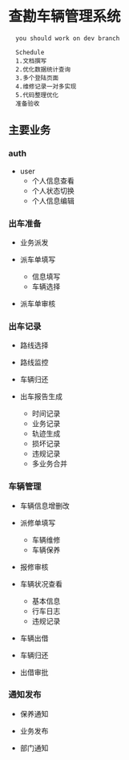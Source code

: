 查勘车辆管理系统
===
      you should work on dev branch   
   
      Schedule
      1.文档撰写
      2.优化数据统计查询
      3.多个登陆页面
      4.维修记录一对多实现
      5.代码整理优化
      准备验收
主要业务
---
### auth
* user
    * 个人信息查看
    * 个人状态切换
    * 个人信息编辑


### 出车准备
* 业务派发

* 派车单填写
    * 信息填写
    * 车辆选择

* 派车单审核


### 出车记录
* 路线选择

* 路线监控

* 车辆归还

* 出车报告生成
    * 时间记录
    * 业务记录
    * 轨迹生成
    * 损坏记录
    * 违规记录
    * 多业务合并


### 车辆管理
* 车辆信息增删改

* 派修单填写
    * 车辆维修
    * 车辆保养

* 报修审核

* 车辆状况查看
    *  基本信息
    * 行车日志
    * 违规记录

* 车辆出借

* 车辆归还

* 出借审批


### 通知发布 
* 保养通知

* 业务发布

* 部门通知
